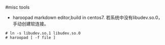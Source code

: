 #misc tools 

- haroopad markdown editor,build in centos7.
	若系统中没有libudev.so.0，手动创建软连接。
```
# ln -s libudev.so.1 libudev.so.0
# haroopad [ -f file ]
```

